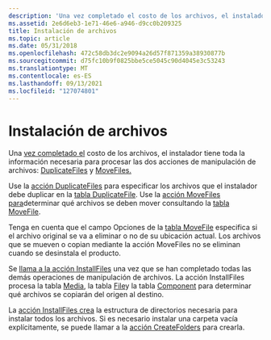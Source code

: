 ```yaml
---
description: 'Una vez completado el costo de los archivos, el instalador tiene toda la información necesaria para procesar las dos acciones de manipulación de archivos: DuplicateFiles y MoveFiles.'
ms.assetid: 2e6d6eb3-1e71-46e6-a946-d9cc0b209325
title: Instalación de archivos
ms.topic: article
ms.date: 05/31/2018
ms.openlocfilehash: 472c58db3dc2e9094a26d57f871359a38930877b
ms.sourcegitcommit: d75fc10b9f0825bbe5ce5045c90d4045e3c53243
ms.translationtype: MT
ms.contentlocale: es-ES
ms.lasthandoff: 09/13/2021
ms.locfileid: "127074801"
---
```

# <a name="file-installation"></a>Instalación de archivos

Una [vez completado el](file-costing.md) costo de los archivos, el instalador tiene toda la información necesaria para procesar las dos acciones de manipulación de archivos: [DuplicateFiles](duplicatefiles-action.md) y [MoveFiles.](movefiles-action.md)

Use la [acción DuplicateFiles](duplicatefiles-action.md) para especificar los archivos que el instalador debe duplicar en la [tabla DuplicateFile](duplicatefile-table.md). Use la [acción MoveFiles para](movefiles-action.md)determinar qué archivos se deben mover consultando la [tabla MoveFile](movefile-table.md).

Tenga en cuenta que el campo Opciones de la [tabla MoveFile](movefile-table.md) especifica si el archivo original se va a eliminar o no de su ubicación actual. Los archivos que se mueven o copian mediante la acción MoveFiles no se eliminan cuando se desinstala el producto.

Se [llama a la acción InstallFiles](installfiles-action.md) una vez que se han completado todas las demás operaciones de manipulación de archivos. La acción InstallFiles procesa la tabla [Media](media-table.md), la tabla [File](file-table.md)y la tabla [Component](component-table.md) para determinar qué archivos se copiarán del origen al destino.

La [acción InstallFiles crea](installfiles-action.md) la estructura de directorios necesaria para instalar todos los archivos. Si es necesario instalar una carpeta vacía explícitamente, se puede llamar a la [acción CreateFolders](createfolders-action.md) para crearla.

 

 




